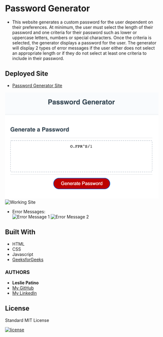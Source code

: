 # Password Generator

* This website generates a custom password for the user dependent on their preferences. At minimum, the user must select the length of their password and one criteria for their password such as lower or uppercase letters, numbers or special characters. Once the criteria is selected, the generator displays a password for the user. 
The generator will display 2 types of error messages if the user either does not select an appropriate length or if they do not select at least one criteria to include in their password. 


## Deployed Site
* [Password Generator Site](https://lesliejpatino.github.io/password-generator/)

![Deployed Site Image](https://github.com/lesliejpatino/password-generator/blob/main/Develop/images/passwordgenerated.png)
![Working Site](https://media.giphy.com/media/V7lK8wzDkflDlU6CjS/giphy.gif)

* Error Messages: <br />
![Error Message 1](https://media.giphy.com/media/bacSrLPxGhWm7KT58j/giphy.gif)
![Error Message 2](https://media.giphy.com/media/IDcQdeTD98PslvBsWT/giphy.gif)


## Built With

* HTML 
* CSS
* Javascript 
* [GeeksforGeeks](https://www.geeksforgeeks.org/how-to-select-a-random-element-from-array-in-javascript/)


### AUTHORS
* **Leslie Patino**
* [My GitHub](https://github.com/lesliejpatino)
* [My LinkedIn](https://www.linkedin.com/in/lesliejpatino/)


## License

Standard MIT License

[![license](https://img.shields.io/github/license/DAVFoundation/captain-n3m0.svg?style=flat-square)](https://github.com/DAVFoundation/captain-n3m0/blob/master/LICENSE)
